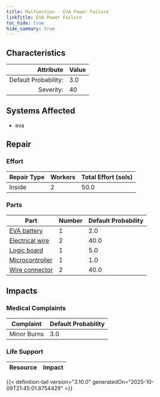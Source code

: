 ```yaml
---
title: Malfunction - EVA Power Failure
linkTitle: EVA Power Failure
toc_hide: true
hide_summary: true
---
```

<!-- This is generated by the MarsSim HelpGenertor, do not edit. -->

## Characteristics

| Attribute      | Value |
|--------:|:------|
|Default Probability:|3.0|
|Severity:|40|

## Systems Affected 
- eva

## Repair

### Effort
|Repair Type|Workers|Total Effort (sols)|
|---|---|---|
|Inside|2|50.0|

### Parts
|Part|Number|Default Probability|
|---|---|---|
|[EVA battery](/docs/definitions/part/eva-battery)|1|2.0|
|[Electrical wire](/docs/definitions/part/electrical-wire)|2|40.0|
|[Logic board](/docs/definitions/part/logic-board)|1|5.0|
|[Microcontroller](/docs/definitions/part/microcontroller)|1|1.0|
|[Wire connector](/docs/definitions/part/wire-connector)|2|40.0|

## Impacts

### Medical Complaints
|Complaint|Default Probability|
|---|---|
|Minor Burns|3.0|

### Life Support
|Resource|Impact|
|---|---|


{{< definition-tail version="3.10.0" generatedOn="2025-10-09T21:45:01.8754429" >}}

